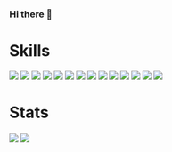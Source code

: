 ### Hi there 👋
<h1> Skills</h1>
<div style="display: inline-block;">
  <img src="https://img.icons8.com/color/50/000000/javascript--v1.png"/>
  <img src="https://img.icons8.com/color/50/000000/angularjs.png"/>
  <img src="https://img.icons8.com/color/50/000000/typescript.png"/>
  <img src="https://img.icons8.com/color/50/000000/html-5--v1.png"/>
  <img src="https://img.icons8.com/color/50/000000/css3.png"/>
  <img src="https://img.icons8.com/color/50/000000/sass.png"/>
  <img src="https://img.icons8.com/color/50/000000/bootstrap.png"/>
  <img src="https://img.icons8.com/color/50/000000/microsoft-sql-server.png"/>
  <img src="https://img.icons8.com/color/50/000000/visual-studio-code-2019.png"/>
  <img src="https://img.icons8.com/color/50/000000/gitlab.png"/>
  <img src="https://img.icons8.com/color/50/000000/git.png"/>
  <img src="https://img.icons8.com/color/50/000000/jira.png"/>
  <img src="https://img.icons8.com/dusk/50/000000/postman-api.png"/>
  <img src="https://img.icons8.com/color/50/000000/adobe-photoshop--v1.png"/>
  
</div>

<h1> Stats </h1>
<div style="display: inline-block;">
  <img align="center" src="https://github-readme-stats.vercel.app/api/top-langs/?username=ypezoa&theme=tokyonight" />
  <img align="center" src="https://github-readme-stats.vercel.app/api?username=ypezoa&theme=tokyonight&show_icons=true" />
</div>
<!--
**YPEZOA/ypezoa** is a ✨ _special_ ✨ repository because its `README.md` (this file) appears on your GitHub profile.

Here are some ideas to get you started:

- 🔭 I’m currently working on ...
  <a href="https://github.com/ypezoa/github-readme-stats">
    <img align="center" src="https://github-readme-stats.vercel.app/api/pin/?username=ypezoa&repo=github-readme-stats" />
  </a>
  <a href="https://github.com/ypezoa/convoychat">
    <img align="center" src="https://github-readme-stats.vercel.app/api/pin/?username=ypezoa&repo=convoychat" />
  </a>
- 🌱 I’m currently learning ...
- 👯 I’m looking to collaborate on ...
- 🤔 I’m looking for help with ...
- 💬 Ask me about ...
- 📫 How to reach me: ...
- 😄 Pronouns: ...
- ⚡ Fun fact: ...
-->
